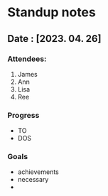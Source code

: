 # Standup notes

## Date : [2023. 04. 26]

### Attendees: 
1. James
2. Ann
3. Lisa
4. Ree

### Progress
- TO
- DOS

### Goals
- achievements
- necessary
- 